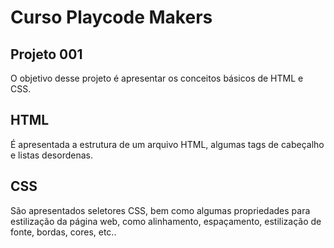 # Curso Playcode Makers

## Projeto 001

O objetivo desse projeto é apresentar os conceitos básicos de HTML e CSS.

## HTML

É apresentada a estrutura de um arquivo HTML, algumas tags de cabeçalho e listas desordenas.

## CSS

São apresentados seletores CSS, bem como algumas propriedades para estilização da página web, como alinhamento, espaçamento, estilização de fonte, bordas, cores, etc..
